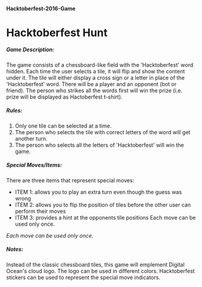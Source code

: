 #### Hacktoberfest-2016-Game

# Hacktoberfest Hunt


##### Game Description:
  
The game consists of a chessboard-like field with the 'Hacktoberfest' word hidden.
Each time the user selects a tile, it will flip and show the content under it.
The tile will either display a cross sign or a letter in place of the 'Hacktoberfest' word. There
will be a player and an opponent (bot or friend). The person who strikes all the words
first will win the prize (i.e. prize will be displayed as Hactoberfest t-shirt).

##### Rules:

1. Only one tile can be selected at a time.
2. The person who selects the tile with correct letters of the word will get another turn.
3. The person who selects all the letters of 'Hacktoberfest' will win the game.

##### Special Moves/Items:

There are three items that represent special moves:
  - ITEM 1: allows you to play an extra turn even though the guess was wrong
  - ITEM 2: allows you to flip the position of tiles before the other user can perform their moves
  - ITEM 3: provides a hint at the opponents tile positions
Each move can be used only once.

*Each move can be used only once.*

##### Notes: 

Instead of the classic chessboard tiles, this game will emplement Digital Ocean's cloud logo. The logo can be used in different colors.
Hacktoberfest stickers can be used to represent the special move indicators.